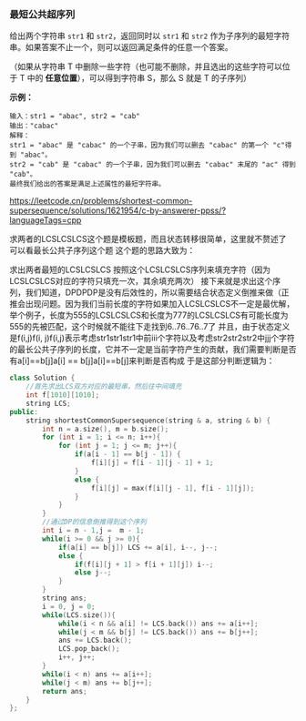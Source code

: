 ### 最短公共超序列

给出两个字符串 `str1` 和 `str2`，返回同时以 `str1` 和 `str2` 作为子序列的最短字符串。如果答案不止一个，则可以返回满足条件的任意一个答案。

（如果从字符串 T 中删除一些字符（也可能不删除，并且选出的这些字符可以位于 T 中的 **任意位置**），可以得到字符串 S，那么 S 就是 T 的子序列）

 

**示例：**

```
输入：str1 = "abac", str2 = "cab"
输出："cabac"
解释：
str1 = "abac" 是 "cabac" 的一个子串，因为我们可以删去 "cabac" 的第一个 "c"得到 "abac"。 
str2 = "cab" 是 "cabac" 的一个子串，因为我们可以删去 "cabac" 末尾的 "ac" 得到 "cab"。
最终我们给出的答案是满足上述属性的最短字符串。
```



https://leetcode.cn/problems/shortest-common-supersequence/solutions/1621954/c-by-answerer-ppss/?languageTags=cpp

求两者的LCSLCSLCS这个题是模板题，而且状态转移很简单，这里就不赘述了 可以看最长公共子序列这个题 这个题的思路大致为：

求出两者最短的LCSLCSLCS
按照这个LCSLCSLCS序列来填充字符（因为LCSLCSLCS对应的字符只填充一次，其余填充两次）
接下来就是求出这个序列，我们知道，DPDPDP是没有后效性的，所以需要结合状态定义倒推来做（正推会出现问题。因为我们当前长度的字符如果加入LCSLCSLCS不一定是最优解，举个例子，长度为555的LCSLCSLCS和长度为777的LCSLCSLCS有可能长度为555的先被匹配，这个时候就不能往下走找到6..76..76..7了 并且，由于状态定义是f(i,j)f(i, j)f(i,j)表示考虑str1str1str1中前iii个字符以及考虑str2str2str2中jjj个字符的最长公共子序列的长度，它并不一定是当前字符产生的贡献，我们需要判断是否有a[i]==b[j]a[i] == b[j]a[i]==b[j]来判断是否构成 于是这部分判断逻辑为：



```c++
class Solution {
    //首先求出LCS双方对应的最短串，然后往中间填充
    int f[1010][1010];
    string LCS;
public:
    string shortestCommonSupersequence(string & a, string & b) {
        int n = a.size(), m = b.size();
        for (int i = 1; i <= n; i++){
            for (int j = 1; j <= m; j++){
                if(a[i - 1] == b[j - 1]) {
                    f[i][j] = f[i - 1][j - 1] + 1;
                }
                else {
                    f[i][j] = max(f[i][j - 1], f[i - 1][j]);
                }
            }
        }
        //通过DP的信息倒推得到这个序列
        int i = n - 1,j =  m - 1;
        while(i >= 0 && j >= 0){
            if(a[i] == b[j]) LCS += a[i], i--, j--;
            else {
                if(f[i][j + 1] > f[i + 1][j]) i--;
                else j--;
            }
        }
        string ans;
        i = 0, j = 0;
        while(LCS.size()){
            while(i < n && a[i] != LCS.back()) ans += a[i++];
            while(j < m && b[j] != LCS.back()) ans += b[j++];
            ans += LCS.back();
            LCS.pop_back();
            i++, j++;
        }
        while(i < n) ans += a[i++];
        while(j < m) ans += b[j++];
        return ans;
    }
};

```

